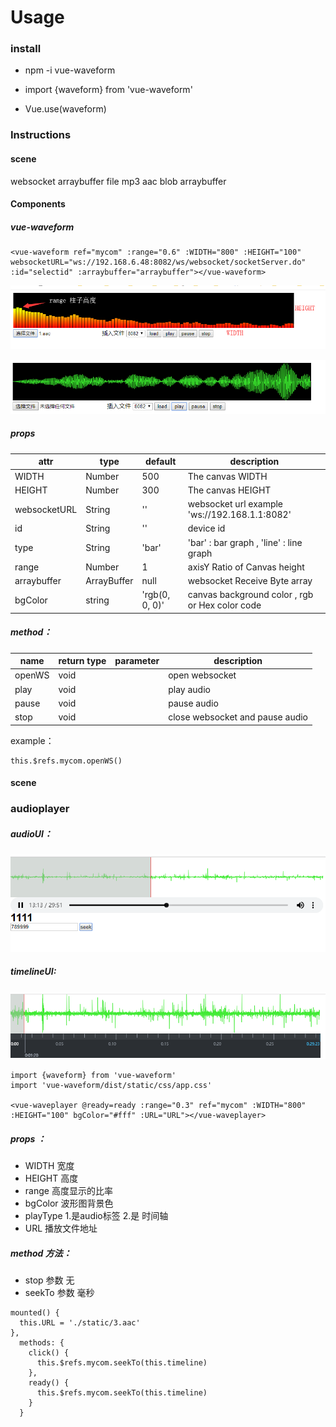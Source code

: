 # Usage


### install

* npm -i vue-waveform


* import {waveform} from 'vue-waveform' 
* Vue.use(waveform)


### Instructions

#### scene
websocket arraybuffer file mp3 aac blob arraybuffer

#### Components
 
#####  vue-waveform
```
<vue-waveform ref="mycom" :range="0.6" :WIDTH="800" :HEIGHT="100" websocketURL="ws://192.168.6.48:8082/ws/websocket/socketServer.do" :id="selectid" :arraybuffer="arraybuffer"></vue-waveform> 
```

![效果](https://github.com/chenqiaoen521/vue-waveform/blob/master/example.png)

![效果2](https://github.com/chenqiaoen521/vue-waveform/blob/master/ex2.png)

##### props
|  attr  |  type | default |  description |
|  ----  | ----  |  ----   |  ----       |
| WIDTH  | Number | 500 |  The canvas WIDTH  |
| HEIGHT  | Number | 300 |  The canvas HEIGHT |
| websocketURL  | String | '' |  websocket url example 'ws://192.168.1.1:8082' |
| id  | String | '' |  device id |
| type  | String | 'bar' |  'bar' : bar graph  , 'line' : line  graph |
| range  | Number | 1 |  axisY Ratio of Canvas height |
| arraybuffer | ArrayBuffer | null |  websocket Receive Byte array |
| bgColor | string | 'rgb(0, 0, 0)' |  canvas background color , rgb or Hex color code |

##### method：
|  name  |  return type | parameter |  description |
|  ----  | ----  |  ----   |  ----       |
| openWS  | void |  |  open websocket  |
| play  | void |  |  play audio |
| pause  | void |  |  pause audio |
| stop  | void |  |  close websocket and pause audio |

example： 
```
this.$refs.mycom.openWS()
```


#### scene
### audioplayer
##### audioUI：
![效果3](https://github.com/chenqiaoen521/vue-waveform/blob/master/ex3.png)
##### timelineUI:
![效果3](https://github.com/chenqiaoen521/vue-waveform/blob/master/ex4.png)

```
import {waveform} from 'vue-waveform'
import 'vue-waveform/dist/static/css/app.css'

<vue-waveplayer @ready=ready :range="0.3" ref="mycom" :WIDTH="800" :HEIGHT="100" bgColor="#fff" :URL="URL"></vue-waveplayer>

```
##### props ：
* WIDTH  宽度 
* HEIGHT  高度
* range 高度显示的比率
* bgColor 波形图背景色
* playType 1.是audio标签 2.是 时间轴
* URL 播放文件地址

##### method 方法：
* stop  参数 无
* seekTo 参数 毫秒
```
mounted() {
  this.URL = './static/3.aac'
},
  methods: {
    click() {
      this.$refs.mycom.seekTo(this.timeline)
    },
    ready() {
      this.$refs.mycom.seekTo(this.timeline)
    }
  }

```